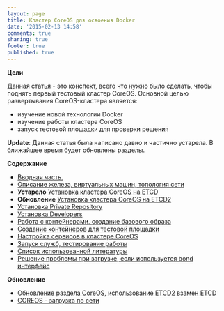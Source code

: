 ```yaml
---
layout: page
title: Кластер CoreOS для освоения Docker
date: '2015-02-13 14:58'
comments: true
sharing: true
footer: true
published: true
---
```


<!--more-->
**Цели**

Данная статья - это конспект, всего что нужно было сделать, чтобы поднять первый тестовый кластер CoreOS.
Основной целью развертывания CoreOS-кластера является:

* изучение новой технологии Docker
* изучение работы кластера CoreOS
* запуск тестовой площадки для проверки решения

****Update****: Данная статья была написано давно и частично устарела. В ближайшее время будет обновлены разделы.

**Содержание**

*   [Вводная часть.](/coreos-intro/)
*   [Описание железа, виртуальных машин, топология сети](/coreos-hardware-description/)
*   ****Устарело**** [Установка кластера CoreOS на ETCD](/coreos-setup-coreos-cluster/)
*   ****Обновление**** [Установка кластера CoreOS на ETCD2](/coreos-setup-coreos-cluster-etcd2/)
*   [Установка Private Repository](/coreos-setup-private-repository/)
*   [Установка Developers](/coreos-setup-developers-vm/)
*   [Работа с контейнерами, создание базового образа](/coreos-docker-base-tools/)
*   [Создание контейнеров для тестовой площадки](/coreos-create-docker-images-for-test/)
*   [Настройка сервисов в кластере CoreOS](/coreos-setting-services-in-coreos/)
*   [Запуск служб, тестирование работы](/coreos-start-services-testing/)
*   [Список использованной литературы](/coreos-list-of-used-links/)
*   [Решение проблемы при загрузке, если используется bond интерфейс](/coreos-solve-bonding-problem/)

**Обновление**
* [Обновление раздела CoreOS, использование ETCD2 взамен ETCD](/blog/2017/03/13/coreos-pages-update/)
* [COREOS - загрузка по сети](/blog/2017/03/28/coreos-ipxe-server-working-configurations/)